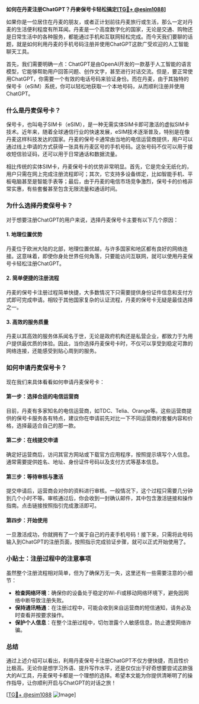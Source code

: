**如何在丹麦注册ChatGPT？丹麥保号卡轻松搞定[[TG💪+ @esim1088](https://t.me/s/esim1088)]**

如果你是一位居住在丹麦的朋友，或者正计划前往丹麦旅行或生活，那么一定对丹麦的生活便利程度有所耳闻。丹麦是一个高度数字化的国家，无论是交通、购物还是日常生活中的各种服务，都能通过手机和互联网轻松完成。而今天我们要聊的话题，就是如何利用丹麦的手机号码注册并使用ChatGPT这款广受欢迎的人工智能聊天工具。

首先，我们需要明确一点：ChatGPT是由OpenAI开发的一款基于人工智能的语言模型，它能够帮助用户回答问题、创作文字，甚至进行对话交流。但是，要正常使用ChatGPT，你需要一个有效的电话号码来验证身份。而在丹麦，由于其独特的保号卡（eSIM）系统，你可以轻松地获取一个本地号码，从而顺利注册并使用ChatGPT。

### **什么是丹麦保号卡？**

保号卡，也叫电子SIM卡（eSIM），是一种无需实体SIM卡即可激活的虚拟SIM卡技术。近年来，随着全球通信行业的快速发展，eSIM技术逐渐普及，特别是在像丹麦这样科技发达的国家。丹麦的保号卡通常由当地的电信运营商提供，用户可以通过线上申请的方式获得一张具有丹麦区号的手机号码。这张号码不仅可以用于接收短信验证码，还可以用于日常通话和数据流量。

相比传统的实体SIM卡，丹麦保号卡的优势非常明显。首先，它是完全无纸化的，用户只需在网上完成注册流程即可；其次，它支持多设备绑定，比如智能手机、平板电脑甚至是智能手表等；最后，由于丹麦的电信市场竞争激烈，保号卡的价格非常实惠，有些套餐甚至包含无限流量和通话时间。

### **为什么选择丹麦保号卡？**

对于想要注册ChatGPT的用户来说，选择丹麦保号卡主要有以下几个原因：

#### **1. 地理位置优势**
丹麦位于欧洲大陆的北部，地理位置优越，与许多国家和地区都有良好的网络连接。这意味着，即使你身处世界任何角落，只要能访问互联网，就可以使用丹麦保号卡轻松注册ChatGPT。

#### **2. 简单便捷的注册流程**
丹麦的保号卡注册过程简单快捷，大多数情况下只需要提供身份证件信息和支付方式即可完成申请。相较于其他国家复杂的认证流程，丹麦的保号卡无疑是最佳选择之一。

#### **3. 高效的服务质量**
丹麦以其高效的服务体系闻名于世，无论是政府机构还是私营企业，都致力于为用户提供最优质的体验。因此，当你选择丹麦保号卡时，不仅可以享受到稳定可靠的网络连接，还能感受到贴心周到的服务。

### **如何申请丹麦保号卡？**

现在我们来具体看看如何申请丹麦保号卡：

#### **第一步：选择合适的电信运营商**
目前，丹麦有多家知名的电信运营商，如TDC、Telia、Orange等。这些运营商提供的保号卡服务各有特点，建议你在申请前先对比一下不同运营商的套餐内容和价格，选择最适合自己的那一款。

#### **第二步：在线提交申请**
确定好运营商后，访问其官方网站或下载官方应用程序，按照提示填写个人信息。通常需要提供姓名、地址、身份证件号码以及支付方式等基本信息。

#### **第三步：等待审核与激活**
提交申请后，运营商会对你的资料进行审核。一般情况下，这个过程只需要几分钟到几个小时不等。审核通过后，你会收到一封确认邮件，其中包含激活链接和操作指南。点击链接按照指引完成激活即可。

#### **第四步：开始使用**
一旦激活成功，你就拥有了一个属于自己的丹麦手机号码！接下来，只需将此号码输入到ChatGPT的注册页面，按照指示完成验证步骤，就可以正式开始使用了。

### **小贴士：注册过程中的注意事项**

虽然整个注册流程相对简单，但为了确保万无一失，这里还有一些需要注意的小细节：

- **检查网络环境**：确保你的设备处于稳定的Wi-Fi或移动网络环境下，避免因网络中断导致注册失败。
- **保持通讯畅通**：在注册过程中，可能会收到来自运营商的短信通知，请务必及时查看并按要求操作。
- **保护个人信息**：在整个注册过程中，切勿泄露个人敏感信息，防止遭受网络诈骗。

### **总结**

通过上述介绍可以看出，利用丹麦保号卡注册ChatGPT不仅方便快捷，而且性价比极高。无论你是想学习外语、提升写作水平，还是仅仅出于好奇想要尝试这款强大的AI工具，丹麦保号卡都是一个理想的选择。希望本文能为你提供清晰明了的操作指导，让你顺利开启与ChatGPT的对话之旅！

[[TG💪+ @esim1088](https://t.me/s/esim1088) ![Image](https://i.postimg.cc/4NQfJmqS/Snipaste-2025-05-13-00-14-12.png)]